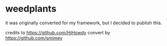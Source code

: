 # weedplants
it was originally converted for my framework, but I decided to publish this. 

credits to https://github.com/HiHowdy
convert by https://github.com/smimey
